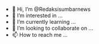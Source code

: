 - 👋 Hi, I’m @Redaksisumbarnews
- 👀 I’m interested in ...
- 🌱 I’m currently learning ...
- 💞️ I’m looking to collaborate on ...
- 📫 How to reach me ...

<!---
Redaksisumbarnews/Redaksisumbarnews is a ✨ special ✨ repository because its `README.md` (this file) appears on your GitHub profile.
You can click the Preview link to take a look at your changes.
--->
